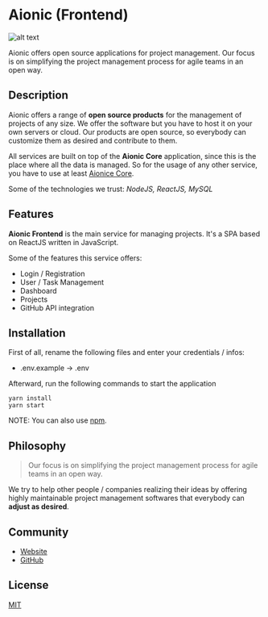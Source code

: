 # Aionic (Frontend)

![alt text](https://avatars0.githubusercontent.com/u/42389304?s=100&v=4 'Aionic Logo')

Aionic offers open source applications for project management. Our focus is on simplifying the project management process for agile teams in an open way.

## Description

Aionic offers a range of **open source products** for the management of projects of any size. We offer the software but you have to host it on your own servers or cloud. Our products are open source, so everybody can customize them as desired and contribute to them.

All services are built on top of the **Aionic Core** application, since this is the place where all the data is managed. So for the usage of any other service, you have to use at least [Aionice Core](https://github.com/Aionic-Apps/aionic-core/).

Some of the technologies we trust: _NodeJS, ReactJS, MySQL_

## Features

**Aionic Frontend** is the main service for managing projects. It's a SPA based on ReactJS written in JavaScript.

Some of the features this service offers:

- Login / Registration
- User / Task Management
- Dashboard
- Projects
- GitHub API integration

## Installation

First of all, rename the following files and enter your credentials / infos:

- .env.example -> .env

Afterward, run the following commands to start the application

```
yarn install
yarn start
```

NOTE: You can also use [npm](https://www.npmjs.com/).

## Philosophy

> Our focus is on simplifying the project management process for agile teams in an open way.

We try to help other people / companies realizing their ideas by offering highly maintainable project management softwares that everybody can **adjust as desired**.

## Community

- [Website](https://aionic.app)
- [GitHub](https://github.com/Aionic-Apps)

## License

[MIT](https://github.com/Aionic-Apps/aionic-frontend/blob/master/LICENSE)
